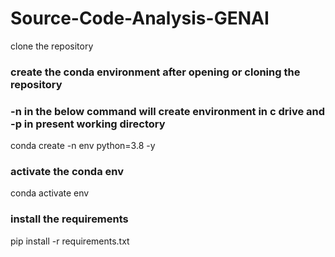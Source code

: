 # Source-Code-Analysis-GENAI

clone the repository


### create the conda environment after opening or cloning the repository
### -n in the below command will create environment in c drive and -p in present working directory

conda create -n env python=3.8 -y

### activate the conda env

conda activate env

### install the requirements

pip install -r requirements.txt
